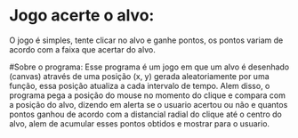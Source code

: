# Jogo  acerte o alvo:

O jogo é simples, tente clicar no alvo e ganhe pontos, os pontos variam de acordo com a faixa que acertar do alvo.

#Sobre o programa:
Esse programa é um jogo em que um alvo é desenhado (canvas) através de uma posição (x, y) gerada aleatoriamente por uma função, essa posição atualiza a cada intervalo de tempo.
Alem disso, o programa pega a posição do mouse no momento do clique e compara com a posição do alvo, dizendo em alerta se o usuario acertou ou não e quantos pontos ganhou de acordo com a distancial radial do clique até o centro do alvo, alem de acumular esses pontos obtidos e mostrar para o usuario.
